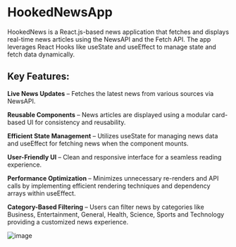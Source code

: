 # HookedNewsApp
HookedNews is a React.js-based news application that fetches and displays real-time news articles using the NewsAPI and the Fetch API. The app leverages React Hooks like useState and useEffect to manage state and fetch data dynamically.

## Key Features:
**Live News Updates** – Fetches the latest news from various sources via NewsAPI.

**Reusable Components** – News articles are displayed using a modular card-based UI for consistency and reusability.

**Efficient State Management** – Utilizes useState for managing news data and useEffect for fetching news when the component mounts.

**User-Friendly UI** – Clean and responsive interface for a seamless reading experience.

**Performance Optimization** – Minimizes unnecessary re-renders and API calls by implementing efficient rendering techniques and dependency arrays within useEffect.

**Category-Based Filtering** –  Users can filter news by categories like Business, Entertainment, General, Health, Science, Sports and Technology providing a customized news experience.

![image](https://github.com/user-attachments/assets/437b467e-15ce-4e77-933e-3650337b5f55)


